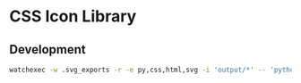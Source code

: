 # CSS Icon Library

## Development

```sh
watchexec -w .svg_exports -r -e py,css,html,svg -i 'output/*' -- 'python3 src/main.py && python3 -m http.server -d output'
```
